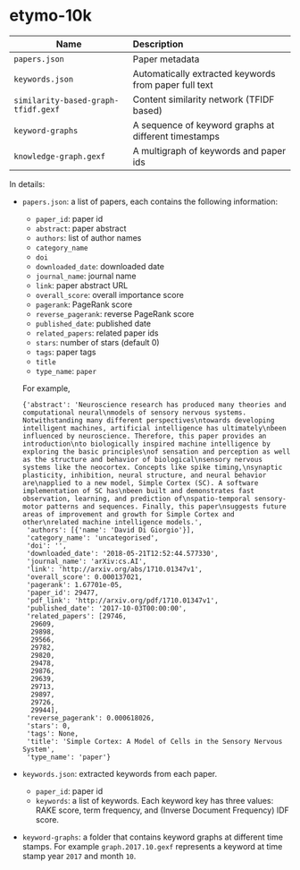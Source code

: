 # etymo-10k


| Name         | Description  |
| -------------| :-----|
| `papers.json`     | Paper metadata  |
| `keywords.json` | Automatically extracted keywords from paper full text |
| `similarity-based-graph-tfidf.gexf`    |  Content similarity network (TFIDF based) |
| `keyword-graphs` | A sequence of keyword graphs at different timestamps |
| `knowledge-graph.gexf` | A multigraph of keywords and paper ids |


In details:

* `papers.json`: a list of papers, each contains the following information:
  - `paper_id`: paper id
  - `abstract`: paper abstract
  - `authors`: list of author names
  - `category_name`
  - `doi`
  - `downloaded_date`: downloaded date
  - `journal_name`: journal name
  - `link`: paper abstract URL
  - `overall_score`: overall importance score
  - `pagerank`: PageRank score
  - `reverse_pagerank`: reverse PageRank score
  - `published_date`: published date
  - `related_papers`: related paper ids
  - `stars`: number of stars (default 0)
  - `tags`: paper tags
  - `title`
  - `type_name`: `paper`

  For example,
  ```
  {'abstract': 'Neuroscience research has produced many theories and computational neural\nmodels of sensory nervous systems. Notwithstanding many different perspectives\ntowards developing intelligent machines, artificial intelligence has ultimately\nbeen influenced by neuroscience. Therefore, this paper provides an introduction\nto biologically inspired machine intelligence by exploring the basic principles\nof sensation and perception as well as the structure and behavior of biological\nsensory nervous systems like the neocortex. Concepts like spike timing,\nsynaptic plasticity, inhibition, neural structure, and neural behavior are\napplied to a new model, Simple Cortex (SC). A software implementation of SC has\nbeen built and demonstrates fast observation, learning, and prediction of\nspatio-temporal sensory-motor patterns and sequences. Finally, this paper\nsuggests future areas of improvement and growth for Simple Cortex and other\nrelated machine intelligence models.',
   'authors': [{'name': 'David Di Giorgio'}],
   'category_name': 'uncategorised',
   'doi': '',
   'downloaded_date': '2018-05-21T12:52:44.577330',
   'journal_name': 'arXiv:cs.AI',
   'link': 'http://arxiv.org/abs/1710.01347v1',
   'overall_score': 0.000137021,
   'pagerank': 1.67701e-05,
   'paper_id': 29477,
   'pdf_link': 'http://arxiv.org/pdf/1710.01347v1',
   'published_date': '2017-10-03T00:00:00',
   'related_papers': [29746,
    29609,
    29898,
    29566,
    29782,
    29820,
    29478,
    29876,
    29639,
    29713,
    29897,
    29726,
    29944],
   'reverse_pagerank': 0.000618026,
   'stars': 0,
   'tags': None,
   'title': 'Simple Cortex: A Model of Cells in the Sensory Nervous System',
   'type_name': 'paper'}
  ```

* `keywords.json`: extracted keywords from each paper.
  - `paper_id`: paper id
  - `keywords`: a list of keywords. Each keyword key has three values: RAKE score, term frequency, and (Inverse Document Frequency) IDF score.

* `keyword-graphs`: a folder that contains keyword graphs at different time stamps. For example `graph.2017.10.gexf` represents a keyword at time stamp year `2017` and month `10`.
